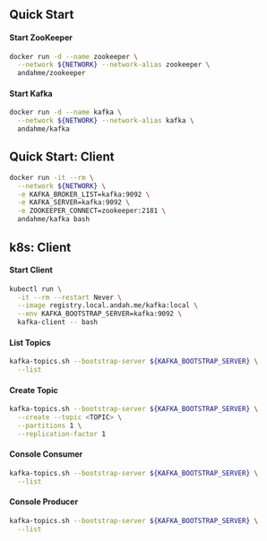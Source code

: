 ## Quick Start

#### Start ZooKeeper
```bash
docker run -d --name zookeeper \
  --network ${NETWORK} --network-alias zookeeper \
  andahme/zookeeper
```

#### Start Kafka
```bash
docker run -d --name kafka \
  --network ${NETWORK} --network-alias kafka \
  andahme/kafka
```

## Quick Start: Client
```bash
docker run -it --rm \
  --network ${NETWORK} \
  -e KAFKA_BROKER_LIST=kafka:9092 \
  -e KAFKA_SERVER=kafka:9092 \
  -e ZOOKEEPER_CONNECT=zookeeper:2181 \
  andahme/kafka bash
```

## k8s: Client

#### Start Client
```bash
kubectl run \
  -it --rm --restart Never \
  --image registry.local.andah.me/kafka:local \
  --env KAFKA_BOOTSTRAP_SERVER=kafka:9092 \
  kafka-client -- bash
```

#### List Topics
```bash
kafka-topics.sh --bootstrap-server ${KAFKA_BOOTSTRAP_SERVER} \
  --list
```

#### Create Topic
```bash
kafka-topics.sh --bootstrap-server ${KAFKA_BOOTSTRAP_SERVER} \
  --create --topic <TOPIC> \
  --partitions 1 \
  --replication-factor 1
```

#### Console Consumer
```bash
kafka-topics.sh --bootstrap-server ${KAFKA_BOOTSTRAP_SERVER} \
  --list
```

#### Console Producer
```bash
kafka-topics.sh --bootstrap-server ${KAFKA_BOOTSTRAP_SERVER} \
  --list
```

